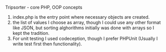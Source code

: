 Tripsorter - core PHP, OOP concepts

1. index.php is the entry point where necessary objects are created.
2. the list of values I choose as array, though I could use any other format like JSON, but sorting alghorithms initially was done with arrays so I kept the tradition.
3. For unit testing I used codeception, though I prefer PHPUnit (Usually I write test first then functionality).
